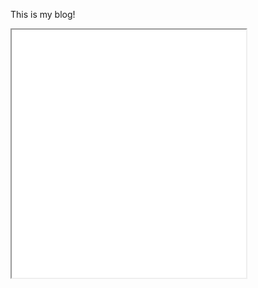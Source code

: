 This is my blog! 


 <!--	Exported from Voyant Tools (voyant-tools.org).
The iframe src attribute below uses a relative protocol to better function with both
http and https sites, but if you're embedding this into a local web page (file protocol)
you should add an explicit protocol (https if you're using voyant-tools.org, otherwise
it depends on this server.
Feel free to change the height and width values or other styling below: -->


<iframe style='width: 375px; height: 397px;' src='//voyant-tools.org/tool/Cirrus/?corpus=dd678550e05c36fd8a43c3dd5125f906'></iframe>
